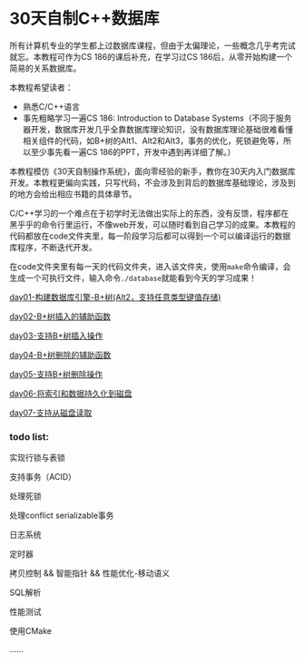 # 30天自制C++数据库

所有计算机专业的学生都上过数据库课程，但由于太偏理论，一些概念几乎考完试就忘。本教程可作为CS 186的课后补充，在学习过CS 186后，从零开始构建一个简易的关系数据库。

本教程希望读者：
- 熟悉C/C++语言
- 事先粗略学习一遍CS 186: Introduction to Database Systems（不同于服务器开发，数据库开发几乎全靠数据库理论知识，没有数据库理论基础很难看懂相关组件的代码，如B+树的Alt1、Alt2和Alt3，事务的优化，死锁避免等，所以至少事先看一遍CS 186的PPT，开发中遇到再详细了解。）

本教程模仿《30天自制操作系统》，面向零经验的新手，教你在30天内入门数据库开发。本教程更偏向实践，只写代码，不会涉及到背后的数据库基础理论，涉及到的地方会给出相应书籍的具体章节。

C/C++学习的一个难点在于初学时无法做出实际上的东西，没有反馈，程序都在黑乎乎的命令行里运行，不像web开发，可以随时看到自己学习的成果。本教程的代码都放在code文件夹里，每一阶段学习后都可以得到一个可以编译运行的数据库程序，不断迭代开发。

在code文件夹里有每一天的代码文件夹，进入该文件夹，使用`make`命令编译，会生成一个可执行文件，输入命令`./database`就能看到今天的学习成果！

[day01-构建数据库引擎-B+树(Alt2，支持任意类型键值存储)](https://github.com/yuesong-feng/30dayMakeCppServer/blob/main/day01-构建数据库引擎-B+树(Alt2，支持任意类型键值存储).md)

[day02-B+树插入的辅助函数](https://github.com/yuesong-feng/30dayMakeCppServer/blob/main/.md)

[day03-支持B+树插入操作](https://github.com/yuesong-feng/30dayMakeCppServer/blob/main/.md)

[day04-B+树删除的辅助函数](https://github.com/yuesong-feng/30dayMakeCppServer/blob/main/.md)

[day05-支持B+树删除操作](https://github.com/yuesong-feng/30dayMakeCppServer/blob/main/.md)

[day06-将索引和数据持久化到磁盘](https://github.com/yuesong-feng/30dayMakeCppServer/blob/main/.md)

[day07-支持从磁盘读取](https://github.com/yuesong-feng/30dayMakeCppServer/blob/main/.md)

### todo list:

实现行锁与表锁

支持事务（ACID）

处理死锁

处理conflict serializable事务

日志系统

定时器

拷贝控制 && 智能指针 && 性能优化-移动语义

SQL解析

性能测试

使用CMake

......